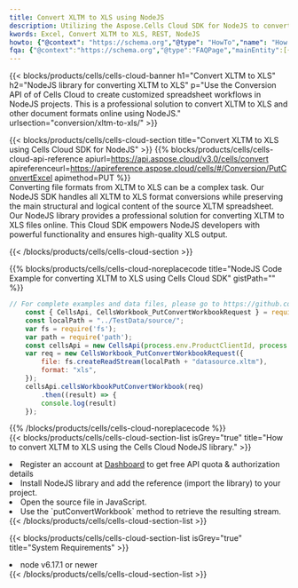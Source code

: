 ```yaml
---
title: Convert XLTM to XLS using NodeJS 
description: Utilizing the Aspose.Cells Cloud SDK for NodeJS to convert a XLTM format file to a XLS format file. 
kwords: Excel, Convert XLTM to XLS, REST, NodeJS
howto: {"@context": "https://schema.org","@type": "HowTo","name": "How to convert XLTM to XLS using the Cells Cloud NodeJS library.","description": "How to convert XLTM to XLS using the Cells Cloud NodeJS library.","image": {"@type": "ImageObject"},"url": "/nodejs/conversion/xltm-to-xls/","step": [{ "@type": "HowToStep","name": "How to convert XLTM to XLS using the Cells Cloud NodeJS library. step 1", "image": {"@type": "ImageObject",},"url": "/nodejs/conversion/xltm-to-xls/","text": "Register an account at <a href='https://dashboard.aspose.cloud/'>Dashboard</a> to get free API quota & authorization details",},{ "@type": "HowToStep","name": "How to convert XLTM to XLS using the Cells Cloud NodeJS library. step 1", "image": {"@type": "ImageObject",},"url": "/nodejs/conversion/xltm-to-xls/","text": "Install NodeJS library and add the reference (import the library) to your project.",},{ "@type": "HowToStep","name": "How to convert XLTM to XLS using the Cells Cloud NodeJS library. step 1", "image": {"@type": "ImageObject",},"url": "/nodejs/conversion/xltm-to-xls/","text": "Open the source file in JavaScript.",},{ "@type": "HowToStep","name": "How to convert XLTM to XLS using the Cells Cloud NodeJS library. step 1", "image": {"@type": "ImageObject",},"url": "/nodejs/conversion/xltm-to-xls/","text": "Use the `putConvertWorkbook` method to retrieve the resulting stream.",}, ],"supply": {"@type": "HowToSupply","name": "document"},"tool": [{"@type": "HowToTool","name": "Visual Studio, Visual Studio Code, WebStorm"},{"@type": "HowToTool","name": "Aspose Cells"}],"totalTime": "PT6M"}
fqa: {"@context":"https://schema.org","@type":"FAQPage","mainEntity":[{"@type":"Question","name":"Why convert file formats in C# using REST API?","acceptedAnswer":{"@type":"Answer","text":"Documents are encoded in many ways, and some files may be incompatible with the software you use. To open and read such files, just convert them to appropriate file formats.<br/><ol><li>Install .NET SDK and add the reference (import the library) to your project.</li><li>Open the source file in C# using REST API.</li><li>Call the PutConvertWorkbookRequest() method, passing an output filename with required extension.</li><li>Get the result of conversion as a separate file.</li></ol>"}},{"@type":"Question","name":"What file formats can I convert with your C# library?","acceptedAnswer":{"@type":"Answer","text":"We support a variety of file formats for conversion using .NET library, including XLSX, Excel, xls , PDF, CSV, HTML, Markdown, XML, PNG, JPG, TIFF, Json, TXT and many more."}},{"@type":"Question","name":"What is the maximum allowed file size for conversion using this .NET library?","acceptedAnswer":{"@type":"Answer","text":"There are no file size limits for format conversions using .NET library."}}]}
---
```



{{< blocks/products/cells/cells-cloud-banner h1="Convert XLTM to XLS" h2="NodeJS library for converting XLTM to XLS" p="Use the Conversion API of of Cells Cloud to create customized spreadsheet workflows in NodeJS projects. This is a professional solution to convert XLTM to XLS and other document formats online using NodeJS." urlsection="conversion/xltm-to-xls/" >}}

{{< blocks/products/cells/cells-cloud-section  title="Convert XLTM to XLS using Cells Cloud SDK for NodeJS" >}}
{{% blocks/products/cells/cells-cloud-api-reference  apiurl=https://api.aspose.cloud/v3.0/cells/convert  apireferenceurl=https://apireference.aspose.cloud/cells/#/Conversion/PutConvertExcel  apimethod=PUT %}}
<br/>
Converting file formats from XLTM to XLS can be a complex task. Our NodeJS SDK handles all XLTM to XLS format conversions while preserving the main structural and logical content of the source XLTM spreadsheet. Our NodeJS library provides a professional solution for converting XLTM to XLS files online. This Cloud SDK empowers NodeJS developers with powerful functionality and ensures high-quality XLS output.

{{< /blocks/products/cells/cells-cloud-section >}}

{{% blocks/products/cells/cells-cloud-noreplacecode title="NodeJS Code Example for converting XLTM to XLS using Cells Cloud SDK" gistPath="" %}}
 
```js
// For complete examples and data files, please go to https://github.com/aspose-cells-cloud/aspose-cells-cloud-node/
    const { CellsApi, CellsWorkbook_PutConvertWorkbookRequest } = require("asposecellscloud");
    const localPath = "../TestData/source/";
    var fs = require('fs');
    var path = require('path');
    const cellsApi = new CellsApi(process.env.ProductClientId, process.env.ProductClientSecret);
    var req = new CellsWorkbook_PutConvertWorkbookRequest({
        file: fs.createReadStream(localPath + "datasource.xltm"),
        format: "xls",
    });
    cellsApi.cellsWorkbookPutConvertWorkbook(req)
        .then((result) => {
        console.log(result)
    });
```
 
{{% /blocks/products/cells/cells-cloud-noreplacecode  %}}
<br/>
{{< blocks/products/cells/cells-cloud-section-list isGrey="true"  title="How to convert XLTM to XLS using the Cells Cloud NodeJS library." >}}
<li>Register an account at <a href="https://dashboard.aspose.cloud/">Dashboard</a> to get free API quota & authorization details</li>
<li>Install NodeJS library and add the reference (import the library) to your project.</li>
<li>Open the source file in JavaScript.</li>
<li>Use the `putConvertWorkbook` method to retrieve the resulting stream.</li>
{{< /blocks/products/cells/cells-cloud-section-list >}}

{{< blocks/products/cells/cells-cloud-section-list isGrey="true"  title="System Requirements" >}}
<li>node v6.17.1 or newer</li>
{{< /blocks/products/cells/cells-cloud-section-list >}}
